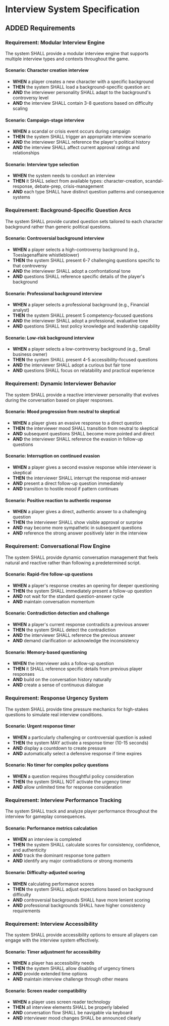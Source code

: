 # Interview System Specification

## ADDED Requirements

### Requirement: Modular Interview Engine
The system SHALL provide a modular interview engine that supports multiple interview types and contexts throughout the game.

#### Scenario: Character creation interview
- **WHEN** a player creates a new character with a specific background
- **THEN** the system SHALL load a background-specific question arc
- **AND** the interviewer personality SHALL adapt to the background's controversy level
- **AND** the interview SHALL contain 3-8 questions based on difficulty scaling

#### Scenario: Campaign-stage interview
- **WHEN** a scandal or crisis event occurs during campaign
- **THEN** the system SHALL trigger an appropriate interview scenario
- **AND** the interviewer SHALL reference the player's political history
- **AND** the interview SHALL affect current approval ratings and relationships

#### Scenario: Interview type selection
- **WHEN** the system needs to conduct an interview
- **THEN** it SHALL select from available types: character-creation, scandal-response, debate-prep, crisis-management
- **AND** each type SHALL have distinct question patterns and consequence systems

### Requirement: Background-Specific Question Arcs
The system SHALL provide curated question sets tailored to each character background rather than generic political questions.

#### Scenario: Controversial background interview
- **WHEN** a player selects a high-controversy background (e.g., Toeslagenaffaire whistleblower)
- **THEN** the system SHALL present 6-7 challenging questions specific to that controversy
- **AND** the interviewer SHALL adopt a confrontational tone
- **AND** questions SHALL reference specific details of the player's background

#### Scenario: Professional background interview
- **WHEN** a player selects a professional background (e.g., Financial analyst)
- **THEN** the system SHALL present 5 competency-focused questions
- **AND** the interviewer SHALL adopt a professional, evaluative tone
- **AND** questions SHALL test policy knowledge and leadership capability

#### Scenario: Low-risk background interview
- **WHEN** a player selects a low-controversy background (e.g., Small business owner)
- **THEN** the system SHALL present 4-5 accessibility-focused questions
- **AND** the interviewer SHALL adopt a curious but fair tone
- **AND** questions SHALL focus on relatability and practical experience

### Requirement: Dynamic Interviewer Behavior
The system SHALL provide a reactive interviewer personality that evolves during the conversation based on player responses.

#### Scenario: Mood progression from neutral to skeptical
- **WHEN** a player gives an evasive response to a direct question
- **THEN** the interviewer mood SHALL transition from neutral to skeptical
- **AND** subsequent questions SHALL become more pointed and direct
- **AND** the interviewer SHALL reference the evasion in follow-up questions

#### Scenario: Interruption on continued evasion
- **WHEN** a player gives a second evasive response while interviewer is skeptical
- **THEN** the interviewer SHALL interrupt the response mid-answer
- **AND** present a direct follow-up question immediately
- **AND** transition to hostile mood if pattern continues

#### Scenario: Positive reaction to authentic response
- **WHEN** a player gives a direct, authentic answer to a challenging question
- **THEN** the interviewer SHALL show visible approval or surprise
- **AND** may become more sympathetic in subsequent questions
- **AND** reference the strong answer positively later in the interview

### Requirement: Conversational Flow Engine
The system SHALL provide dynamic conversation management that feels natural and reactive rather than following a predetermined script.

#### Scenario: Rapid-fire follow-up questions
- **WHEN** a player's response creates an opening for deeper questioning
- **THEN** the system SHALL immediately present a follow-up question
- **AND** not wait for the standard question-answer cycle
- **AND** maintain conversation momentum

#### Scenario: Contradiction detection and challenge
- **WHEN** a player's current response contradicts a previous answer
- **THEN** the system SHALL detect the contradiction
- **AND** the interviewer SHALL reference the previous answer
- **AND** demand clarification or acknowledge the inconsistency

#### Scenario: Memory-based questioning
- **WHEN** the interviewer asks a follow-up question
- **THEN** it SHALL reference specific details from previous player responses
- **AND** build on the conversation history naturally
- **AND** create a sense of continuous dialogue

### Requirement: Response Urgency System
The system SHALL provide time pressure mechanics for high-stakes questions to simulate real interview conditions.

#### Scenario: Urgent response timer
- **WHEN** a particularly challenging or controversial question is asked
- **THEN** the system MAY activate a response timer (10-15 seconds)
- **AND** display a countdown to create pressure
- **AND** automatically select a defensive response if time expires

#### Scenario: No timer for complex policy questions
- **WHEN** a question requires thoughtful policy consideration
- **THEN** the system SHALL NOT activate the urgency timer
- **AND** allow unlimited time for response consideration

### Requirement: Interview Performance Tracking
The system SHALL track and analyze player performance throughout the interview for gameplay consequences.

#### Scenario: Performance metrics calculation
- **WHEN** an interview is completed
- **THEN** the system SHALL calculate scores for consistency, confidence, and authenticity
- **AND** track the dominant response tone pattern
- **AND** identify any major contradictions or strong moments

#### Scenario: Difficulty-adjusted scoring
- **WHEN** calculating performance scores
- **THEN** the system SHALL adjust expectations based on background difficulty
- **AND** controversial backgrounds SHALL have more lenient scoring
- **AND** professional backgrounds SHALL have higher consistency requirements

### Requirement: Interview Accessibility
The system SHALL provide accessibility options to ensure all players can engage with the interview system effectively.

#### Scenario: Timer adjustment for accessibility
- **WHEN** a player has accessibility needs
- **THEN** the system SHALL allow disabling of urgency timers
- **AND** provide extended time options
- **AND** maintain interview challenge through other means

#### Scenario: Screen reader compatibility
- **WHEN** a player uses screen reader technology
- **THEN** all interview elements SHALL be properly labeled
- **AND** conversation flow SHALL be navigable via keyboard
- **AND** interviewer mood changes SHALL be announced clearly